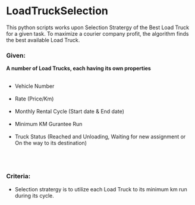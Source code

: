 # LoadTruckSelection

This python scripts works upon Selection Stratergy of the Best Load Truck for a given task.
To maximize a courier company profit, the algorithm finds the best available Load Truck.

<h3>Given:</h3>
  <b>A number of Load Trucks, each having its own properties</b>
  <br><br>
  <ul>
    <li>Vehicle Number</li><br>
    <li>Rate (Price/Km)</li><br>
    <li>Monthly Rental Cycle (Start date & End date)</li><br>
    <li>Minimum KM Gurantee Run</li><br>
    <li>Truck Status (Reached and Unloading, Waiting for new assignment or On the way to its destination)</li><br>
  </ul>
<br>
<h3>Criteria:</h3>
<ul>
  <li>Selection stratergy is to utilize each Load Truck to its minimum km run during its cycle.</li>
</ul>
